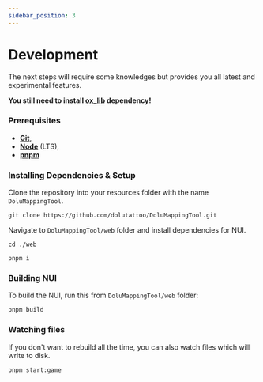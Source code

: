```yaml
---
sidebar_position: 3
---
```


# Development

The next steps will require some knowledges but provides you all latest and experimental features.

**You still need to install [ox_lib](https://github.com/overextended/ox_lib/releases/latest) dependency!**

### Prerequisites
- **[Git](https://git-scm.com/)**,
- **[Node](https://nodejs.org/en/)** (LTS),
- **[pnpm](https://pnpm.io/installation)**

### Installing Dependencies & Setup
Clone the repository into your resources folder with the name `DoluMappingTool`.
```
git clone https://github.com/dolutattoo/DoluMappingTool.git
```

Navigate to `DoluMappingTool/web` folder and install dependencies for NUI.

```
cd ./web
```
```
pnpm i
```

### Building NUI

To build the NUI, run this from `DoluMappingTool/web` folder:
```
pnpm build
```

### Watching files
If you don't want to rebuild all the time, you can also watch files which will write to disk.
```
pnpm start:game
```